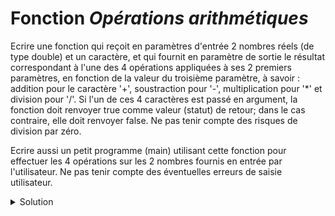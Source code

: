 # Fonction *Opérations arithmétiques*
Ecrire une fonction qui reçoit en paramètres d'entrée 2 nombres réels (de type double) et un caractère, et qui fournit en paramètre de sortie le résultat correspondant à l'une des 4 opérations appliquées à ses 2 premiers paramètres, en fonction de la valeur du troisième paramètre, à savoir : addition pour le caractère '+', soustraction pour '-', multiplication pour '*' et division pour '/'. Si l'un de ces 4 caractères est passé en argument, la fonction doit renvoyer true comme valeur (statut) de retour; dans le cas contraire, elle doit renvoyer false. Ne pas tenir compte des risques de division par zéro.

Ecrire aussi un petit programme (main) utilisant cette fonction pour effectuer les 4 opérations sur les 2 nombres fournis en entrée par l'utilisateur. Ne pas tenir compte des éventuelles erreurs de saisie utilisateur.
<details>
<summary>Solution</summary>

~~~cpp
#include <cstdlib>
#include <iostream>

using namespace std;

//------------------------------------------------------------
bool operation(double  operandeGauche,
               double  operandeDroite,
               char    operateur,
               double& resultat);
               
void test(double operandeGauche,
          double operandeDroite,
          char   operateur);

//------------------------------------------------------------
int main() {
   double operandeGauche, operandeDroite;
   cout << "Donnez 2 nombres reels : ";
   cin >> operandeGauche >> operandeDroite; // saisie non contrôlée ici
   test(operandeGauche, operandeDroite, '+');
   test(operandeGauche, operandeDroite, '-');
   test(operandeGauche, operandeDroite, '*');
   test(operandeGauche, operandeDroite, '/');
   test(operandeGauche, operandeDroite, '?');
   return EXIT_SUCCESS;
}

//------------------------------------------------------------
bool operation(double  operandeGauche,
               double  operandeDroite,
               char    operateur,
               double& resultat) {
   
   switch (operateur) {
      case '+': resultat = operandeGauche + operandeDroite; break;
      case '-': resultat = operandeGauche - operandeDroite; break;
      case '*': resultat = operandeGauche * operandeDroite; break;
      case '/': resultat = operandeGauche / operandeDroite; break; 
      default : return false;
   }
  return true;
}

//------------------------------------------------------------
void test(double operandeGauche,
          double operandeDroite,
          char   operateur) {
   double resultat;
   if (operation(operandeGauche, operandeDroite, operateur, resultat)) {
      cout << operandeGauche << " " << operateur << " "
           << operandeDroite << " = " << resultat << endl;
   }

   else {
      cout << "L'operation " << "'" << operateur << "'" << " est illicite" << endl;
   }
}

// Donnez 2 nombres reels : 3 5
// 3 + 5 = 8
// 3 - 5 = -2
// 3 * 5 = 15
// 3 / 5 = 0.6
// L'operation '?' est illicite
~~~

</details>
